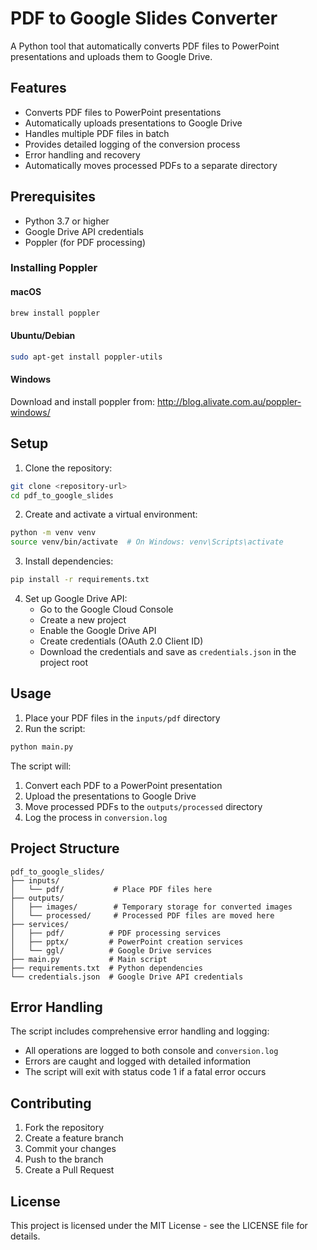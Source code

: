 # PDF to Google Slides Converter

A Python tool that automatically converts PDF files to PowerPoint presentations and uploads them to Google Drive.

## Features

- Converts PDF files to PowerPoint presentations
- Automatically uploads presentations to Google Drive
- Handles multiple PDF files in batch
- Provides detailed logging of the conversion process
- Error handling and recovery
- Automatically moves processed PDFs to a separate directory

## Prerequisites

- Python 3.7 or higher
- Google Drive API credentials
- Poppler (for PDF processing)

### Installing Poppler

#### macOS
```bash
brew install poppler
```

#### Ubuntu/Debian
```bash
sudo apt-get install poppler-utils
```

#### Windows
Download and install poppler from: http://blog.alivate.com.au/poppler-windows/

## Setup

1. Clone the repository:
```bash
git clone <repository-url>
cd pdf_to_google_slides
```

2. Create and activate a virtual environment:
```bash
python -m venv venv
source venv/bin/activate  # On Windows: venv\Scripts\activate
```

3. Install dependencies:
```bash
pip install -r requirements.txt
```

4. Set up Google Drive API:
   - Go to the Google Cloud Console
   - Create a new project
   - Enable the Google Drive API
   - Create credentials (OAuth 2.0 Client ID)
   - Download the credentials and save as `credentials.json` in the project root

## Usage

1. Place your PDF files in the `inputs/pdf` directory
2. Run the script:
```bash
python main.py
```

The script will:
1. Convert each PDF to a PowerPoint presentation
2. Upload the presentations to Google Drive
3. Move processed PDFs to the `outputs/processed` directory
4. Log the process in `conversion.log`

## Project Structure

```
pdf_to_google_slides/
├── inputs/
│   └── pdf/           # Place PDF files here
├── outputs/
│   ├── images/        # Temporary storage for converted images
│   └── processed/     # Processed PDF files are moved here
├── services/
│   ├── pdf/          # PDF processing services
│   ├── pptx/         # PowerPoint creation services
│   └── ggl/          # Google Drive services
├── main.py           # Main script
├── requirements.txt  # Python dependencies
└── credentials.json  # Google Drive API credentials
```

## Error Handling

The script includes comprehensive error handling and logging:
- All operations are logged to both console and `conversion.log`
- Errors are caught and logged with detailed information
- The script will exit with status code 1 if a fatal error occurs

## Contributing

1. Fork the repository
2. Create a feature branch
3. Commit your changes
4. Push to the branch
5. Create a Pull Request

## License

This project is licensed under the MIT License - see the LICENSE file for details.